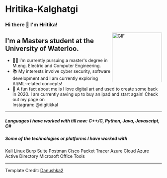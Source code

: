 # Hritika-Kalghatgi

### Hi there 👋 I'm Hritika! 
<img align="right" alt="GIF" height="160px" src="https://media.giphy.com/media/Ah3zHH7hvsSB2/giphy.gif" />

## I'm a Masters student at the University of Waterloo.

- 👨‍💻 I’m currently pursuing a master's degree in M.eng. Electric and Computer Engineering. 
- 📚 My interests involve cyber security, software development and I am currently exploring AI/ML-related concepts!
- :dizzy:	A fun fact about me is I love digital art and used to create some back in 2020. I am currently saving up to buy an ipad and start again! Check out my page on     
          Instagram: @digitikkal

---

##### Languages I have worked with till now: C++/C, Python, Java, Javascript, C#


##### Some of the technologies or platforms I have worked with

Kali Linux
Burp Suite
Postman
Cisco Packet Tracer
Azure Cloud
Azure Active Directory
Microsoft Office Tools

---

Template Credit: [Danushka2](https://github.com/Danushka2)
